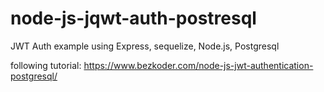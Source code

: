 # node-js-jqwt-auth-postresql

JWT Auth example using Express, sequelize, Node.js, Postgresql

following tutorial: 
https://www.bezkoder.com/node-js-jwt-authentication-postgresql/